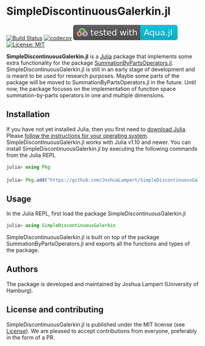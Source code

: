 # SimpleDiscontinuousGalerkin.jl

[![Build Status](https://github.com/JoshuaLampert/SimpleDiscontinuousGalerkin.jl/actions/workflows/CI.yml/badge.svg?branch=main)](https://github.com/JoshuaLampert/SimpleDiscontinuousGalerkin.jl/actions/workflows/CI.yml?query=branch%3Amain)
[![codecov](https://codecov.io/gh/JoshuaLampert/SimpleDiscontinuousGalerkin.jl/graph/badge.svg?token=ZnS5D3tWSK)](https://codecov.io/gh/JoshuaLampert/SimpleDiscontinuousGalerkin.jl)
[![Aqua QA](https://raw.githubusercontent.com/JuliaTesting/Aqua.jl/master/badge.svg)](https://github.com/JuliaTesting/Aqua.jl)
[![License: MIT](https://img.shields.io/badge/License-MIT-success.svg)](https://opensource.org/licenses/MIT)

**SimpleDiscontinuousGalerkin.jl** is a [Julia](https://julialang.org/) package that
implements some extra functionality for the package [SummationByPartsOperators.jl](https://github.com/ranocha/SummationByPartsOperators.jl).
SimpleDiscontinuousGalerkin.jl is still in an early stage of development and is meant to be used
for research purposes. Maybe some parts of the package will be moved to SummationByPartsOperators.jl in the future.
Until now, the package focuses on the implementation of function space summation-by-parts operators in one and multiple dimensions.

## Installation

If you have not yet installed Julia, then you first need to [download Julia](https://julialang.org/downloads/). Please
[follow the instructions for your operating system](https://julialang.org/downloads/platform/). SimpleDiscontinuousGalerkin.jl
works with Julia v1.10 and newer. You can install SimpleDiscontinuousGalerkin.jl by
executing the following commands from the Julia REPL

```julia
julia> using Pkg

julia> Pkg.add("https://github.com/JoshuaLampert/SimpleDiscontinuousGalerkin.jl")
```

## Usage

In the Julia REPL, first load the package SimpleDiscontinuousGalerkin.jl

```julia
julia> using SimpleDiscontinuousGalerkin
```

SimpleDiscontinuousGalerkin.jl is built on top of the package SummationByPartsOperators.jl and exports all the functions
and types of the package.

## Authors

The package is developed and maintained by Joshua Lampert (University of Hamburg).

## License and contributing

SimpleDiscontinuousGalerkin.jl is published under the MIT license (see [License](https://github.com/JoshuaLampert/SimpleDiscontinuousGalerkin.jl/blob/main/LICENSE)).
We are pleased to accept contributions from everyone, preferably in the form of a PR.
